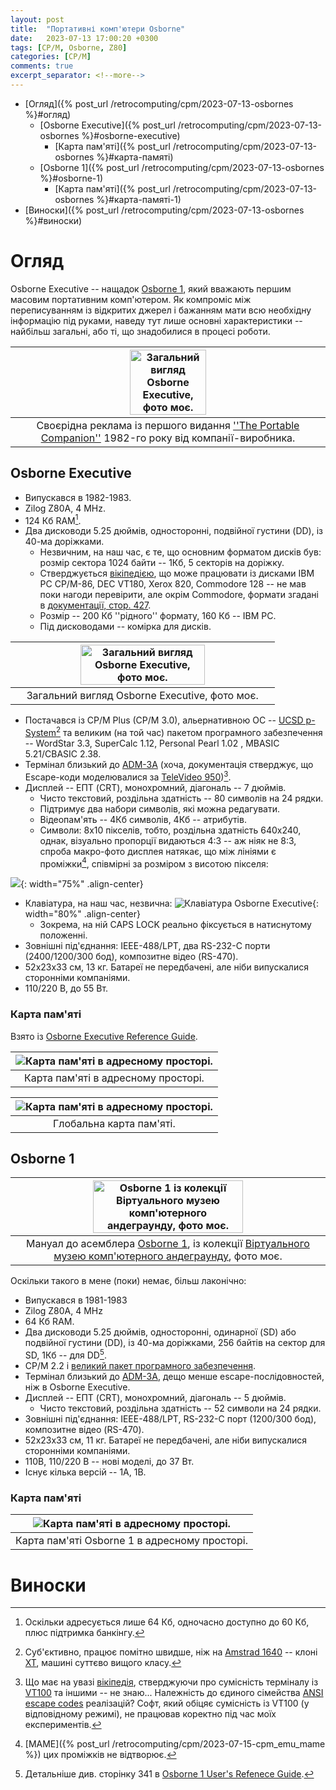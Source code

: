 ```yaml
---
layout: post
title:  "Портативні комп'ютери Osborne"
date:   2023-07-13 17:00:20 +0300
tags: [CP/M, Osborne, Z80]
categories: [CP/M]
comments: true
excerpt_separator: <!--more-->
---
```


- [Огляд]({% post_url /retrocomputing/cpm/2023-07-13-osbornes %}#огляд)
  - [Osborne Executive]({% post_url /retrocomputing/cpm/2023-07-13-osbornes %}#osborne-executive)
    - [Карта пам'яті]({% post_url /retrocomputing/cpm/2023-07-13-osbornes %}#карта-памяті)
  - [Osborne 1]({% post_url /retrocomputing/cpm/2023-07-13-osbornes %}#osborne-1)
    - [Карта пам'яті]({% post_url /retrocomputing/cpm/2023-07-13-osbornes %}#карта-памяті-1)   
- [Виноски]({% post_url /retrocomputing/cpm/2023-07-13-osbornes %}#виноски)


# Огляд

Osborne Executive -- нащадок [Osborne 1](https://en.wikipedia.org/wiki/Osborne_1), який вважають першим масовим портативним комп'ютером. Як компроміс між переписуванням із відкритих джерел і бажанням мати всю необхідну інформацію під руками, наведу тут лише основні характеристики -- найбільш загальні, або ті, що знадобилися в процесі роботи.  

<!--more-->

| <img src="/retrocomputing/cpm/pics/osbe_magazine.jpg" width="50%"  title="Загальний вигляд Osborne Executive, фото моє." alt="Загальний вигляд Osborne Executive, фото моє." style="text-align: center;"> |
|:--------------------------------------------------:|
| Своєрідна реклама із першого видання [''The Portable Companion''](https://archive.org/details/PortableCompanion19820607) 1982-го року від компанії-виробника. |

## Osborne Executive

- Випускався в 1982-1983.
- Zilog Z80A, 4 MHz.
- 124 Кб RAM[^2].
- Два дисководи 5.25 дюймів, односторонні, подвійної густини (DD), із 40-ма доріжками. 
  - Незвичним, на наш час, є те, що основним форматом дисків був: розмір сектора 1024 байти -- 1Кб, 5 секторів на доріжку. 
  - Стверджується [вікіпедією](https://en.wikipedia.org/wiki/Osborne_Executive#Compatibility), що може працювати із дисками IBM PC CP/M-86, DEC VT180, Xerox 820, Commodore 128 -- не мав поки нагоди перевірити, але окрім Commodore, формати згадані в [документації, стор. 427](/retrocomputing//cpm/files/3F00186-00_ExecutiveRef_1983.pdf).
  - Розмір -- 200 Кб ''рідного'' формату, 160 Кб -- IBM PC.
  - Під дисководами -- комірка для дисків. 

| <img src="/retrocomputing/cpm/pics/osborne_executive_draft_photo.jpg" width="70%"   title="Загальний вигляд Osborne Executive, фото моє." alt="Загальний вигляд Osborne Executive, фото моє." style="text-align: center;"> |
|:--------------------------------------------------:|
| Загальний вигляд Osborne Executive, фото моє. |

- Постачався із CP/M Plus (CP/M 3.0), альернативною ОС -- [UCSD p-System](https://en.wikipedia.org/wiki/UCSD_Pascal)[^3] та великим (на той час) пакетом програмного забезпечення -- WordStar 3.3, SuperCalc 1.12, Personal Pearl 1.02 , MBASIC 5.21/CBASIC 2.38.
- Термінал близький до [ADM-3A](https://en.wikipedia.org/wiki/ADM-3A) (хоча, документація стверджує, що Escape-коди моделювалися за [TeleVideo 950](http://terminals-wiki.org/wiki/index.php/TeleVideo_950))[^4].
- Дисплей -- ЕПТ (CRT), монохромний, діагональ -- 7 дюймів.
   - Чисто текстовий, роздільна здатність -- 80 символів на 24 рядки. 
   - Підтримує два набори символів, які можна редагувати.
   - Відеопам'ять -- 4Кб символів, 4Кб -- атрибутів.
   - Символи: 8х10 пікселів, тобто, роздільна здатність 640х240, однак, візуально пропорції видаються 4:3 -- аж ніяк не 8:3, спроба макро-фото дисплея натякає, що між лініями є проміжки[^EMP], співмірні за розміром з висотою пікселя:

![](/retrocomputing/cpm/pics/osbe_closeup1.png){: width="75%" .align-center}

- Клавіатура, на наш час, незвична:
 ![Клавіатура Osborne Executive](/retrocomputing/cpm/pics/osbe_kbd_draft_photo.jpg){: width="80%" .align-center}  
  - Зокрема, на ній CAPS LOCK реально фіксується в натиснутому положенні.
- Зовнішні під'єднання: IEEE-488/LPT, два  RS-232-С порти (2400/1200/300 бод), композитне відео (RS-470).
- 52x23x33 см, 13 кг. Батареї не передбачені, але ніби випускалися сторонніми компаніями.
- 110/220 В, до 55 Вт.
<!--- Desolation -- Занадто нова, але див. https://forum.vcfed.org/index.php?threads/in-search-of-a-legendary-game-for-osborne.1240932/ -->

[^EMP]: [MAME]({% post_url /retrocomputing/cpm/2023-07-15-cpm_emu_mame %}) цих проміжків не відтворює.

### Карта пам'яті

Взято із [Osborne Executive Reference Guide](/retrocomputing/cpm/files/3F00186-00_ExecutiveRef_1983.pdf).

| <img src="/retrocomputing/cpm/pics/osbe_memmap1.png" title="Карта пам'яті в адресному просторі." alt="Карта пам'яті в адресному просторі." style="text-align: center;"> |
|:--------------------------------------------------:|
| Карта пам'яті в адресному просторі. |

| <img src="/retrocomputing/cpm/pics/osbe_memmap2.png" title="Карта пам'яті в адресному просторі." alt="Карта пам'яті в адресному просторі." style="text-align: center;"> |
|:--------------------------------------------------:|
| Глобальна карта пам'яті. |


## Osborne 1


| <img src="/retrocomputing/cpm/pics/osb1_frank.jpg" width="70%" title="Osborne 1 із колекції Віртуального музею комп'ютерного андеграунду, фото моє." alt="Osborne 1 із колекції Віртуального музею комп'ютерного андеграунду, фото моє." style="text-align: center;"> |
|:--------------------------------------------------:|
| Мануал до асемблера [Osborne 1](https://en.wikipedia.org/wiki/Osborne_1), із колекції [Віртуального музею комп'ютерного андеграунду](https://www.facebook.com/retro.pc.net), фото моє. |

 Оскільки такого в мене (поки) немає, більш лаконічно:

- Випускався в 1981-1983
- Zilog Z80A, 4 MHz
- 64 Кб RAM.
- Два дисководи 5.25 дюймів, односторонні, одинарної (SD) або подвійної густини (DD), із 40-ма доріжками, 256 байтів на сектор для SD, 1Кб -- для DD[^5]. 
- CP/M 2.2 і [великий пакет програмного забезпечення](https://en.wikipedia.org/wiki/Osborne_1#Software).
- Термінал близький до [ADM-3A](https://en.wikipedia.org/wiki/ADM-3A), дещо менше escape-послідовностей, ніж в Osborne Executive.
 - Дисплей -- ЕПТ (CRT), монохромний, діагональ -- 5 дюймів.
   - Чисто текстовий, роздільна здатність -- 52 символи на 24 рядки. 
 - Зовнішні під'єднання: IEEE-488/LPT, RS-232-С порт (1200/300 бод), композитне відео (RS-470).
 - 52x23x33 см, 11 кг. Батареї не передбачені, але ніби випускалися сторонніми компаніями.
 - 110В, 110/220 В -- нові моделі, до 37 Вт.
 - Існує кілька версій -- 1A, 1B.

### Карта пам'яті

| <img src="/retrocomputing/cpm/pics/osb1_memmap1.png" title="Карта пам'яті в адресному просторі." alt="Карта пам'яті в адресному просторі." style="text-align: center;"> |
|:--------------------------------------------------:|
| Карта пам'яті Osborne 1 в адресному просторі. |


# Виноски 

[^2]: Оскільки адресується лише 64 Кб, одночасно доступно до 60 Кб, плюс підтримка банкінгу. 

[^3]: Суб'єктивно, працює помітно швидше, ніж на [Amstrad 1640](https://en.wikipedia.org/wiki/PC1512) -- клоні [XT](https://en.wikipedia.org/wiki/IBM_Personal_Computer_XT), машині суттєво вищого класу.

[^4]: Що має на увазі [вікіпедія](https://en.wikipedia.org/wiki/Osborne_Executive#Compatibility), стверджуючи про сумісність терміналу із [VT100](https://en.wikipedia.org/wiki/Hazeltine_1500) та іншими -- не знаю... Належність до єдиного сімейства [ANSI escape codes](https://en.wikipedia.org/wiki/ANSI_escape_code) реалізацій? Софт, який обіцяє сумісність із VT100 (у відповідному режимі), не працював коректно під час моїх експериментів.

[^5]: Детальніше див. сторінку 341 в [Osborne 1 User's Refenece Guide](/retrocomputing/cpm/files/Osborne_1_Users_Reference_Guide_1981.pdf).
  